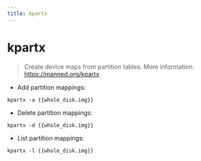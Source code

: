 ```yaml
---
title: kpartx
---
```

# kpartx

> Create device maps from partition tables.
> More information: <https://manned.org/kpartx>.

- Add partition mappings:

`kpartx -a {{whole_disk.img}}`

- Delete partition mappings:

`kpartx -d {{whole_disk.img}}`

- List partition mappings:

`kpartx -l {{whole_disk.img}}`
